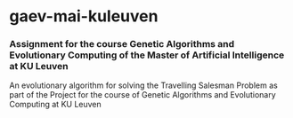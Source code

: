 # gaev-mai-kuleuven
### Assignment for the course Genetic Algorithms and Evolutionary Computing of the Master of Artificial Intelligence at KU Leuven

An evolutionary algorithm for solving the Travelling Salesman Problem as part of the Project for the course of Genetic Algorithms and Evolutionary Computing at KU Leuven
